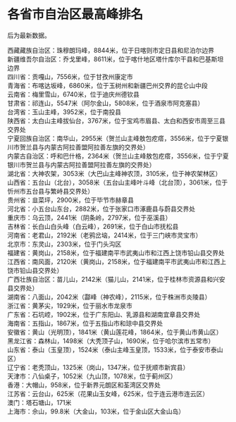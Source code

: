 # 各省市自治区最高峰排名  

后为最新数据。  

西藏藏族自治区：珠穆朗玛峰，8844米，位于日喀则市定日县和尼泊尔边界  
新疆维吾尔自治区：乔戈里峰，8611米，位于喀什地区塔什库尔干县和巴基斯坦边界  
四川省：贡嘎山，7556米，位于甘孜州康定市  
青海省：布喀达坂峰，6860米，位于玉树州和新疆巴州交界的昆仑山中段  
云南省：梅里雪山，6740米，位于迪庆州德钦县  
甘肃省：祁连山，5547米（阿尔金山，5808米，位于酒泉市阿克塞县）  
台湾省：玉山主峰，3952米，位于南投县  
陕西省：太白山主峰拔仙台，3767米，位于宝鸡市眉县、太白和西安市周至三县交界处  
宁夏回族自治区：南华山，2955米（贺兰山主峰敖包疙瘩，3556米，位于宁夏银川市贺兰县与内蒙古阿拉善盟阿拉善左旗的交界处）  
内蒙古自治区：呼和巴什格，2364米（贺兰山主峰敖包疙瘩，3556米，位于宁夏银川市贺兰县与内蒙古阿拉善盟阿拉善左旗的交界处）  
湖北省：大神农架，3053米（大巴山主峰神农顶，3105米，位于神农架林区）  
山西省：五台山（北台），3058米（五台山主峰叶斗峰（北台顶），3061米，位于忻州市五台县与繁峙县交界处）  
贵州省：韭菜坪，2900米，位于毕节市赫章县  
河北省：小五台山东台，2882米，位于张家口市涿鹿县与蔚县交界处  
重庆市：乌云顶，2441米（阴条岭，2797米，位于巫溪县）  
吉林省：长白山白头峰（白云峰），2691米，位于白山市抚松县  
河南省：老君山，2192米（老鸦岔垴，2414米，位于三门峡市灵宝市）  
北京市：东灵山，2303米，位于门头沟区  
福建省：黄岗山，2158米，位于福建南平市武夷山市和江西上饶市铅山县交界处  
江西省：南风面，2120米（黄岗山，2158米，位于福建南平市武夷山市和江西上饶市铅山县交界处）  
广西壮族自治区：苗儿山，2142米（猫儿山，2141米，位于桂林市资源县和兴安县交界处）  
湖南省：八面山，2042米（酃峰（神农峰），2115米，位于株洲市炎陵县）  
浙江省：黄茅尖，1929米，位于丽水市龙泉市  
广东省：石坑崆，1902米，位于广东阳山、乳源县和湖南宜章县交界处  
海南省：五指山，1867米，位于五指山市和琼中县交界处  
安徽省：黄山（光明顶），1841米（黄山莲花峰，1864米，位于黄山市黄山区）  
黑龙江省：森林山，1498米（大秃顶子山，1690米，位于哈尔滨市五常市）  
山东省：泰山（玉皇顶），1524米（泰山主峰玉皇顶，1533米，位于泰安市泰山区）  
辽宁省：老秃顶山，1325米（岗山，1347米，位于抚顺市新宾县）  
天津市：八仙桌子，1052米（九山顶，1078米，位于蓟州区）  
香港：大帽山，958米，位于新界元朗区和荃湾区交界处  
江苏省：云台山，625米（花果山玉女峰，625米，位于连云港市连云区）  
澳门：塔石塘山，171米  
上海市：佘山，99.8米（大金山，103米，位于金山区大金山岛）  
<!-- Last processed: 2025-07-22 03:44:31 -->
